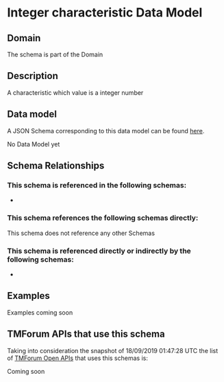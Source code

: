 # Integer characteristic Data Model

## Domain

The  schema is part of the  Domain

## Description

A characteristic which value is a integer number

## Data model

A JSON Schema corresponding to this data model can be found
[here](https://github.com/tmforum-rand/schemas/blob/master/Common/IntegerCharacteristic.schema.json).

No Data Model yet

## Schema Relationships

### This schema is referenced in the following schemas:

-

### This schema references the following schemas directly:

This schema does not reference any other Schemas

### This schema is referenced directly or indirectly by the following schemas:

-



## Examples

Examples coming soon

## TMForum APIs that use this schema

Taking into consideration the snapshot of 18/09/2019 01:47:28 UTC the list of [TMForum Open APIs](https://www.tmforum.org/open-apis/) that uses this schemas is:

Coming soon